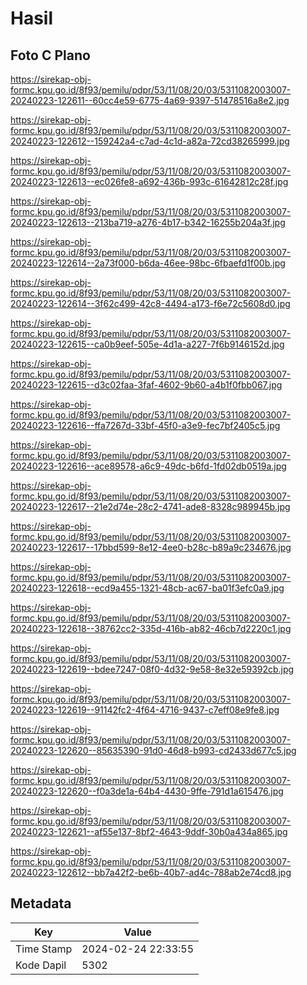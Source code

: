 # Hasil

## Foto C Plano

https://sirekap-obj-formc.kpu.go.id/8f93/pemilu/pdpr/53/11/08/20/03/5311082003007-20240223-122611--60cc4e59-6775-4a69-9397-51478516a8e2.jpg

https://sirekap-obj-formc.kpu.go.id/8f93/pemilu/pdpr/53/11/08/20/03/5311082003007-20240223-122612--159242a4-c7ad-4c1d-a82a-72cd38265999.jpg

https://sirekap-obj-formc.kpu.go.id/8f93/pemilu/pdpr/53/11/08/20/03/5311082003007-20240223-122613--ec026fe8-a692-436b-993c-61642812c28f.jpg

https://sirekap-obj-formc.kpu.go.id/8f93/pemilu/pdpr/53/11/08/20/03/5311082003007-20240223-122613--213ba719-a276-4b17-b342-16255b204a3f.jpg

https://sirekap-obj-formc.kpu.go.id/8f93/pemilu/pdpr/53/11/08/20/03/5311082003007-20240223-122614--2a73f000-b6da-46ee-98bc-6fbaefd1f00b.jpg

https://sirekap-obj-formc.kpu.go.id/8f93/pemilu/pdpr/53/11/08/20/03/5311082003007-20240223-122614--3f62c499-42c8-4494-a173-f6e72c5608d0.jpg

https://sirekap-obj-formc.kpu.go.id/8f93/pemilu/pdpr/53/11/08/20/03/5311082003007-20240223-122615--ca0b9eef-505e-4d1a-a227-7f6b9146152d.jpg

https://sirekap-obj-formc.kpu.go.id/8f93/pemilu/pdpr/53/11/08/20/03/5311082003007-20240223-122615--d3c02faa-3faf-4602-9b60-a4b1f0fbb067.jpg

https://sirekap-obj-formc.kpu.go.id/8f93/pemilu/pdpr/53/11/08/20/03/5311082003007-20240223-122616--ffa7267d-33bf-45f0-a3e9-fec7bf2405c5.jpg

https://sirekap-obj-formc.kpu.go.id/8f93/pemilu/pdpr/53/11/08/20/03/5311082003007-20240223-122616--ace89578-a6c9-49dc-b6fd-1fd02db0519a.jpg

https://sirekap-obj-formc.kpu.go.id/8f93/pemilu/pdpr/53/11/08/20/03/5311082003007-20240223-122617--21e2d74e-28c2-4741-ade8-8328c989945b.jpg

https://sirekap-obj-formc.kpu.go.id/8f93/pemilu/pdpr/53/11/08/20/03/5311082003007-20240223-122617--17bbd599-8e12-4ee0-b28c-b89a9c234676.jpg

https://sirekap-obj-formc.kpu.go.id/8f93/pemilu/pdpr/53/11/08/20/03/5311082003007-20240223-122618--ecd9a455-1321-48cb-ac67-ba01f3efc0a9.jpg

https://sirekap-obj-formc.kpu.go.id/8f93/pemilu/pdpr/53/11/08/20/03/5311082003007-20240223-122618--38762cc2-335d-416b-ab82-46cb7d2220c1.jpg

https://sirekap-obj-formc.kpu.go.id/8f93/pemilu/pdpr/53/11/08/20/03/5311082003007-20240223-122619--bdee7247-08f0-4d32-9e58-8e32e59392cb.jpg

https://sirekap-obj-formc.kpu.go.id/8f93/pemilu/pdpr/53/11/08/20/03/5311082003007-20240223-122619--91142fc2-4f64-4716-9437-c7eff08e9fe8.jpg

https://sirekap-obj-formc.kpu.go.id/8f93/pemilu/pdpr/53/11/08/20/03/5311082003007-20240223-122620--85635390-91d0-46d8-b993-cd2433d677c5.jpg

https://sirekap-obj-formc.kpu.go.id/8f93/pemilu/pdpr/53/11/08/20/03/5311082003007-20240223-122620--f0a3de1a-64b4-4430-9ffe-791d1a615476.jpg

https://sirekap-obj-formc.kpu.go.id/8f93/pemilu/pdpr/53/11/08/20/03/5311082003007-20240223-122621--af55e137-8bf2-4643-9ddf-30b0a434a865.jpg

https://sirekap-obj-formc.kpu.go.id/8f93/pemilu/pdpr/53/11/08/20/03/5311082003007-20240223-122612--bb7a42f2-be6b-40b7-ad4c-788ab2e74cd8.jpg


## Metadata

| Key        | Value               |
| ---------- | ------------------- |
| Time Stamp | 2024-02-24 22:33:55 |
| Kode Dapil | 5302                |



